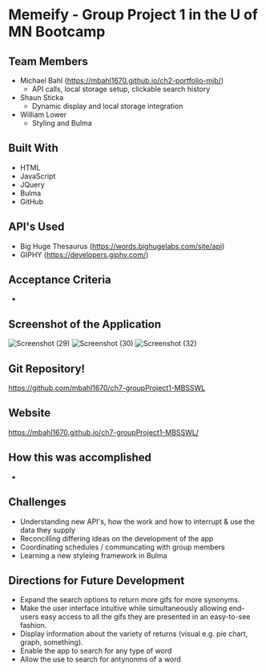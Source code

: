 # Memeify - Group Project 1 in the U of MN Bootcamp

## Team Members
* Michael Bahl (https://mbahl1670.github.io/ch2-portfolio-mjb/)
  - API calls, local storage setup, clickable search history
* Shaun Sticka
  - Dynamic display and local storage integration
* William Lower
  - Styling and Bulma

## Built With
* HTML
* JavaScript
* JQuery
* Bulma
* GitHub

## API's Used
* Big Huge Thesaurus (https://words.bighugelabs.com/site/api)
* GIPHY (https://developers.giphy.com/)

## Acceptance Criteria
* 

## Screenshot of the Application
![Screenshot (29)](https://user-images.githubusercontent.com/90292697/143497875-e6cfcb75-eb2a-46ad-8565-872da9a5d7eb.png)
![Screenshot (30)](https://user-images.githubusercontent.com/90292697/143497880-a83912e9-a7ec-4739-9970-27fb43ee8a2f.png)
![Screenshot (32)](https://user-images.githubusercontent.com/90292697/143497889-eb46591e-8db8-4277-8498-b860c92305d9.png)

## Git Repository!
https://github.com/mbahl1670/ch7-groupProject1-MBSSWL

## Website
https://mbahl1670.github.io/ch7-groupProject1-MBSSWL/

## How this was accomplished
*

## Challenges
* Understanding new API's, how the work and how to interrupt & use the data they supply
* Reconcilling differing ideas on the development of the app
* Coordinating schedules / communcating with group members
* Learning a new styleing framework in Bulma

## Directions for Future Development
* Expand the search options to return more gifs for more synonyms.
* Make the user interface intuitive while simultaneously allowing end-users easy access to all the gifs they are presented in an easy-to-see fashion.
* Display information about the variety of returns (visual e.g. pie chart, graph, something).
* Enable the app to search for any type of word
* Allow the use to search for antynonms of a word
